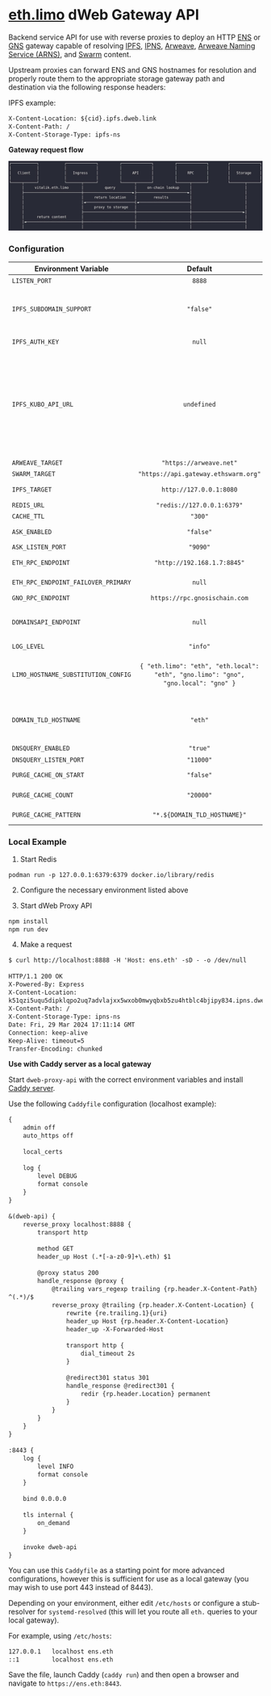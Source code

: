 # [eth.limo](https://eth.limo) dWeb Gateway API

Backend service API for use with reverse proxies to deploy an HTTP [ENS](https://ens.domains) or [GNS](https://genomedomains.com/) gateway capable of resolving [IPFS](https://docs.ipfs.tech/), [IPNS](https://docs.ipfs.tech/how-to/publish-ipns/), [Arweave](https://www.arweave.org/), [Arweave Naming Service (ARNS)](https://docs.ar.io/arns/#overview), and [Swarm](https://www.ethswarm.org/) content.

Upstream proxies can forward ENS and GNS hostnames for resolution and properly route them to the appropriate storage gateway path and destination via the following response headers:

IPFS example:
```
X-Content-Location: ${cid}.ipfs.dweb.link
X-Content-Path: /
X-Content-Storage-Type: ipfs-ns
```

__Gateway request flow__

![alt text](./images/flow.jpg "Example resolution and request data flow")

### Configuration

| Environment Variable        | Default           | Purpose  |
| ------------- |:-------------:| -----:|
| `LISTEN_PORT`     | `8888` | Proxy API listener port. |
| `IPFS_SUBDOMAIN_SUPPORT`     | `"false"` | Return IPFS gateway destination in subdomain format, i.e. `${cid\|peerId}.${ipfs\|ipns}.dweb.link`. Otherwise results are returned as `dweb.link/ipfs/${cid}`. |
| `IPFS_AUTH_KEY`     | `null` | Basic authentication for `IPFS_KUBO_API_URL`. |
| `IPFS_KUBO_API_URL` | `undefined` | URL to Kubo `/api/v0/name/resolve` service. This setting performs IPNS name resolution and PeerId conversion to CIDv1 identifiers during the contentHash lookup process. Note, this does not enable or disable IPNS support (as this is performed by the IPFS backend) but rather attempts to use resolved CID values as cache keys as opposed to peerIds. Please read the official IPFS [documentation](https://docs.ipfs.tech/reference/kubo/rpc/#api-v0-name-resolve) for more information. |
| `ARWEAVE_TARGET`     | `"https://arweave.net"` | Arweave gateway FQDN. |
| `SWARM_TARGET`     | `"https://api.gateway.ethswarm.org"` | Swarm gateway FQDN. |
| `IPFS_TARGET` | `http://127.0.0.1:8080` | FQDN of IPFS gateway backend to use for requests. |
| `REDIS_URL`     | `"redis://127.0.0.1:6379"` | Redis server endpoint. |
| `CACHE_TTL`     | `"300"`      |   TTL to persist resolved records |
| `ASK_ENABLED` | `"false"`      |    Whether to spawn a special listener for responding to 
| `ASK_LISTEN_PORT` | `"9090"`      |    Ask listener port. |certificate issuance requests from Caddy server: `:9090/ask?domain=${name}.eth`. |
| `ETH_RPC_ENDPOINT` | `"http://192.168.1.7:8845"` | Primary RPC provider FQDN for ENS resolution. |
| `ETH_RPC_ENDPOINT_FAILOVER_PRIMARY` | `null` | Secondary failover RPC provider FQDN. |
| `GNO_RPC_ENDPOINT` |  `https://rpc.gnosischain.com` | Primary RPC endpoint for Gnosis. |
| `DOMAINSAPI_ENDPOINT` | `null` | API endpoint for custom domain routing logic. Can be set to any endpoint that returns a `200` if you do not need this feature. |
| `LOG_LEVEL` | `"info"` | Set the logging level. |
| `LIMO_HOSTNAME_SUBSTITUTION_CONFIG` | `{ "eth.limo": "eth", "eth.local": "eth", "gno.limo": "gno", "gno.local": "gno" }` | The domains and services corresponding to each domain name for gateway operations. When set via an environment variable, this must be a base64 encoded JSON object. |
| `DOMAIN_TLD_HOSTNAME` | `"eth"` | Subdomain to use with gateway (naming service dependent). For example, `ens.eth.limo`. Contingent upon the setting of `DOMAIN_TLD` for gateway operations. |
| `DNSQUERY_ENABLED` | `"true"` | Enable DNS over HTTPS (DoH) listener. |
| `DNSQUERY_LISTEN_PORT` | `"11000"` | Listener port for DoH. |
| `PURGE_CACHE_ON_START` | `"false"` | Indicates whether to purge the entire Redis cache upon server startup. |
| `PURGE_CACHE_COUNT` | `"20000"` | Number of keys to purge if `PURGE_CACHE_ON_START` is enabled. |
| `PURGE_CACHE_PATTERN` | `"*.${DOMAIN_TLD_HOSTNAME}"` | Key pattern to purge if `PURGE_CACHE_ON_START` is enabled. |

### Local Example

1. Start Redis

```
podman run -p 127.0.0.1:6379:6379 docker.io/library/redis
```

2. Configure the necessary environment listed above

3. Start dWeb Proxy API

```
npm install
npm run dev
```

4. Make a request

```shell
$ curl http://localhost:8888 -H 'Host: ens.eth' -sD - -o /dev/null

HTTP/1.1 200 OK
X-Powered-By: Express
X-Content-Location: k51qzi5uqu5dipklqpo2uq7advlajxx5wxob0mwyqbxb5zu4htblc4bjipy834.ipns.dweb.link
X-Content-Path: /
X-Content-Storage-Type: ipns-ns
Date: Fri, 29 Mar 2024 17:11:14 GMT
Connection: keep-alive
Keep-Alive: timeout=5
Transfer-Encoding: chunked
```

__Use with Caddy server as a local gateway__

Start `dweb-proxy-api` with the correct environment variables and install [Caddy server](https://github.com/caddyserver/caddy).

Use the following `Caddyfile` configuration (localhost example):

```
{
	admin off
	auto_https off

	local_certs

	log {
		level DEBUG
		format console
	}
}

&(dweb-api) {
	reverse_proxy localhost:8888 {
		transport http

		method GET
		header_up Host (.*[-a-z0-9]+\.eth) $1

		@proxy status 200
		handle_response @proxy {
			@trailing vars_regexp trailing {rp.header.X-Content-Path} ^(.*)/$
			reverse_proxy @trailing {rp.header.X-Content-Location} {
				rewrite {re.trailing.1}{uri}
				header_up Host {rp.header.X-Content-Location}
				header_up -X-Forwarded-Host

				transport http {
					dial_timeout 2s
				}

				@redirect301 status 301
				handle_response @redirect301 {
					redir {rp.header.Location} permanent
				}
			}
		}
	}
}

:8443 {
	log {
		level INFO
		format console
	}

	bind 0.0.0.0

	tls internal {
		on_demand
	}

	invoke dweb-api
}
```

You can use this `Caddyfile` as a starting point for more advanced configurations, however this is sufficient for use as a local gateway (you may wish to use port 443 instead of 8443).

Depending on your environment, either edit `/etc/hosts` or configure a stub-resolver for `systemd-resolved` (this will let you route all `eth.` queries to your local gateway).

For example, using `/etc/hosts`:

```
127.0.0.1   localhost ens.eth
::1         localhost ens.eth
```

Save the file, launch Caddy (`caddy run`) and then open a browser and navigate to `https://ens.eth:8443`.